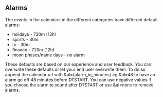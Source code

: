 ## Alarms

The events in the calendars in the different categories have different default alarms:
* holidays - 720m (12h)
* sports - 30m
* tv - 30m
* finance - 720m (12h)
* moon phases/name days - no alarm

These defaults are based on our experience and user feedback. You can overwrite these defaults or let your end user overwrite them. To do so append the calendar url with &al={alarm_in_minutes} eg &al=48 to have an alarm go off 48 minutes before DTSTART. You can use negative values if you choose the alarm to sound after DTSTART or use &al=none to remove alarms.
